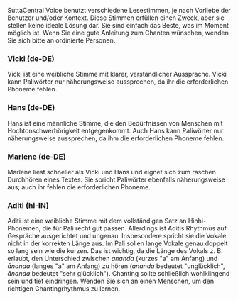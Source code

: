 SuttaCentral Voice benutzt verschiedene Lesestimmen, je nach Vorliebe der Benutzer und/oder Kontext. Diese Stimmen erfüllen einen Zweck, aber sie stellen keine ideale Lösung dar. Sie sind einfach das Beste, was im Moment möglich ist. Wenn Sie eine gute Anleitung zum Chanten wünschen, wenden Sie sich bitte an ordinierte Personen.

### Vicki (de-DE)

Vicki ist eine weibliche Stimme mit klarer, verständlicher Aussprache. Vicki kann Paliwörter nur näherungsweise aussprechen, da ihr die erforderlichen Phoneme fehlen.

### Hans (de-DE)

Hans ist eine männliche Stimme, die den Bedürfnissen von Menschen mit Hochtonschwerhörigkeit entgegenkommt. Auch Hans kann Paliwörter nur näherungsweise aussprechen, da ihm die erforderlichen Phoneme fehlen.

### Marlene (de-DE)

Marlene liest schneller als Vicki und Hans und eignet sich zum raschen Durchhören eines Textes. Sie spricht Paliwörter ebenfalls näherungsweise aus; auch ihr fehlen die erforderlichen Phoneme.

### Aditi (hi-IN)

Aditi ist eine weibliche Stimme mit dem vollständigen Satz an Hinhi-Phonemen, die für Pali recht gut passen. Allerdings ist Aditis Rhythmus auf Gespräche ausgerichtet und ungenau. Insbesondere spricht sie die Vokale nicht in der korrekten Länge aus. Im Pali sollen lange Vokale genau doppelt so lang sein wie die kurzen. Das ist wichtig, da die Länge des Vokals z. B. erlaubt, den Unterschied zwischen *ananda* (kurzes "a" am Anfang) und *ānanda* (langes "a" am Anfang) zu hören (*ananda* bedeutet "unglücklich", *ānanda* bedeutet "sehr glücklich"). Chanting sollte schließlich wohlklingend sein und tief eindringen. Wenden Sie sich an einen Menschen, um den richtigen Chantingrhythmus zu lernen.